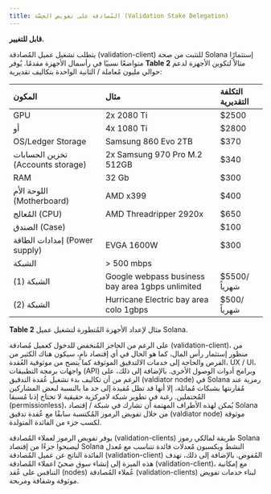 ```yaml
---
title: المُصادقة على تفويض الحِصَّة (Validation Stake Delegation)
---
```


**قابل للتغيير.**

يتطلب تشغيل عميل المُصادقة (validation-client) للتثبت من صحة Solana إستثمارًا متواضعًا نسبيًا في رأسمال الأجهزة مقدمًا. يُوفر **Table 2** مثالاً لتكوين الأجهزة لدعم حوالي مليون مُعاملة / الثانية الواحدة بتكاليف تقديرية:

| المكون                            | مثال                                             | التكلفة التقديرية |
|:--------------------------------- |:------------------------------------------------ |:----------------- |
| GPU                               | 2x 2080 Ti                                       | \$2500           |
| أو                                | 4x 1080 Ti                                       | \$2800           |
| OS/Ledger Storage                 | Samsung 860 Evo 2TB                              | \$370            |
| تخزين الحسابات (Accounts storage) | 2x Samsung 970 Pro M.2 512GB                     | \$340            |
| RAM                               | 32 Gb                                            | \$300            |
| اللوحة الأم (Motherboard)         | AMD x399                                         | \$400            |
| المُعالج (CPU)                    | AMD Threadripper 2920x                           | \$650            |
| الصندق (Case)                     |                                                  | \$100            |
| إمدادات الطاقة (Power supply)     | EVGA 1600W                                       | \$300            |
| الشبكة                            | &gt; 500 mbps                              |                   |
| الشبكة \(1\)                    | Google webpass business bay area 1gbps unlimited | \$5500/شهرياً    |
| الشبكة \(2\)                    | Hurricane Electric bay area colo 1gbps           | \$500/شهرياً     |

**Table 2** مثال لإعداد الأجهزة المُتطورة لتشغيل عميل Solana.

على الرغم من الحاجز المُنخفض للدخول كعميل مُصادقة (validation-client)، من منظور إستثمار رأس المال، كما هو الحال في أي إقتصاد نامٍ، سيكون هناك الكثير من الفرص والحاجة إلى خدمات الالتدقيق الموثوقة كما يتضح من موثوقية العُقدة، UX / UI، واجهات برمجة التطبيقات (API) وبرامج أدوات الوصول الأخرى. بالإضافة إلى ذلك، على الرغم من أن تكاليف بدء تشغيل عُقدة التدقيق (valdiator node) في Solana رمزية عند مُقارنتها بشبكات مُماثلة، إلا أنها قد تظل مُقيدة إلى حد ما بالنسبة لبعض المشاركين المُحتملين. رغبة في تطوير شبكة لامركزية حقيقية لا تحتاج إذنا مُسبقا (permissionless)، يُمكن لهذه الأطراف المهتمة أن تشارك في شبكة / إقتصاد Solana من خلال تفويض الرموز المُكتسبة سابقًا مع عُقدة تدقيق (valdiator node) موثوقة لكسب جزء من الفائدة المتولدة.

يوفر تفويض الرموز لعملاء المُصادقة (validation-clients) طريقة لمالكي رموز Solana ليصبحوا جزءًا من إقتصاد Solana النشط ويكسبون مُعدلات فائدة تتناسب مع مُعدل الفائدة الناتج عن عميل المُصادقة (validation-client) المُفوض. بالإضافة إلى ذلك، تهدف هذه الميزة إلى إنشاء سوق صحيً اعملاء المُصادقة (validation-client)، مع إمكانية التنافس على عُقد (nodes) عُملاء المُصادقة (validation-clients) لبناء خدمات تفويض موثوقة وشفافة ومربحة.
